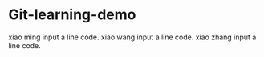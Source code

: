 # Git-learning-demo
xiao ming input a line code.
xiao wang input a line code.
xiao zhang input a line code.
